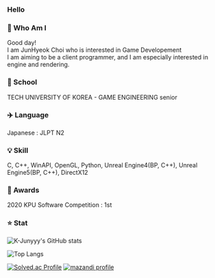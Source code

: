 ### Hello

### 💬 Who Am I
Good day!       
I am JunHyeok Choi who is interested in Game Developement       
I am aiming to be a client programmer, and I am especially interested in engine and rendering.          

### :school: School           
TECH UNIVERSITY OF KOREA - GAME ENGINEERING senior

### ✈️ Language
Japanese : JLPT N2

### :bulb: Skill        
C, C++, WinAPI, OpenGL, Python, Unreal Engine4(BP, C++), Unreal Engine5(BP, C++), DirectX12

### :100: Awards
2020 KPU Software Competition : 1st         

### :star: Stat
![K-Junyyy's GitHub stats](https://github-readme-stats.vercel.app/api?username=Mari-Jun&show_icons=true&theme=tokyonight)

![Top Langs](https://github-readme-stats.vercel.app/api/top-langs/?username=Mari-Jun&layout=compact&theme=merko)

[![Solved.ac Profile](http://mazassumnida.wtf/api/v2/generate_badge?boj=jurracdino)](https://solved.ac/jurracdino/)
[![mazandi profile](http://mazandi.herokuapp.com/api?handle=jurracdino&theme=dark)](https://solved.ac/profile/jurracdino)

<!--
**Mari-Jun/Mari-Jun** is a ✨ _special_ ✨ repository because its `README.md` (this file) appears on your GitHub profile.

Here are some ideas to get you started:

- 🔭 I’m currently working on ...
- 🌱 I’m currently learning ...
- 👯 I’m looking to collaborate on ...
- 🤔 I’m looking for help with ...
- 💬 Ask me about ...
- 📫 How to reach me: ...
- 😄 Pronouns: ...
- ⚡ Fun fact: ...
-->

